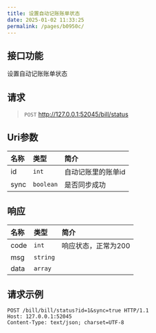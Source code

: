 ```yaml
---
title: 设置自动记账账单状态
date: 2025-01-02 11:33:25
permalink: /pages/b0950c/
---
```

## 接口功能

设置自动记账账单状态

## 请求

> `POST` http://127.0.0.1:52045/bill/status


## Uri参数

| 名称   | 类型        | 简介         |
|:-----|:----------|:-----------|
| id   | `int`     | 自动记账里的账单id |
| sync | `boolean` | 是否同步成功     |

## 响应

| 名称    | 类型       | 简介          |
|:------|:---------|:------------|
| code  | `int`    | 响应状态，正常为200 |
| msg   | `string` |             |
| data  | `array`  |       |


## 请求示例


```http request
POST /bill/bill/status?id=1&sync=true HTTP/1.1
Host: 127.0.0.1:52045
Content-Type: text/json; charset=UTF-8


```
